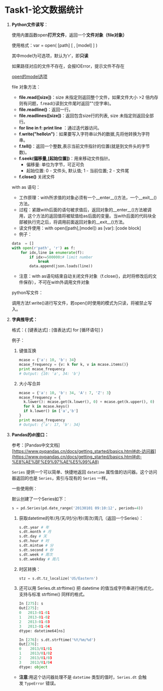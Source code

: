 # Task1-论文数据统计

1. **Python文件读写**：

    使用内置函数open**打开文件**，返回一个**文件对象（file对象）**

    使用格式：var = open( [path] [ , [model] ] )

    其中model为可选项，默认为'r'，即**只读**

    如果路径对应的文件不存在，会报IOError，提示文件不存在

    [open的model选项](https://www.notion.so/d9ebf348cbc441b4af8136769165d6c3)

    file 对象方法：

    - **file.read([size])**：size 未指定则返回整个文件，如果文件大小 >2 倍内存则有问题，f.read()读到文件尾时返回""(空字串)。
    - **file.readline()**：返回一行。
    - **file.readlines([size])**：返回包含size行的列表, size 未指定则返回全部行。
    - **for line in f: print line** ：通过迭代器访问。
    - **f.write("hello\n")**：如果要写入字符串以外的数据,先将他转换为字符串。
    - **f.tell()**：返回一个整数,表示当前文件指针的位置(就是到文件头的字节数)。
    - **f.seek(偏移量,[起始位置])**：用来移动文件指针。
        - 偏移量: 单位为字节，可正可负
        - 起始位置: 0 - 文件头, 默认值; 1 - 当前位置; 2 - 文件尾
    - **f.close()** 关闭文件

    with as 语句：

    - 工作原理：with所求值的对象必须有一个__enter__()方法，一个__exit__()方法。
    - 过程：紧跟with后面的语句被求值后，返回对象的__enter__()方法被调用，这个方法的返回值将被赋值给as后面的变量。当with后面的代码块全部被执行完之后，将调用前面返回对象的__exit__()方法。
    - 读文件使用：with open([path],[model]) as [var]:    [code block]
    - 例子：

    ```python
    data  = [] 
    with open(r'path', 'r') as f:
        for idx,line in enumerate(f):
            if idx>=500000:# limit number
                break
            data.append(json.loads(line))
    ```

    - 注意：with as语句结束自动关闭文件对象（f.close()，此时将修改后的文件保存），不可在with外调用文件对象

    python写文件：

    调用方法f.write()进行写文件，若open()时使用的模式为只读，将被禁止写入。

2. **字典推导式：**

    格式：{ [键表达式] : [值表达式] for [循环语句] }

    例子：

    1. 键值互换

        ```python
        mcase = {'a': 10, 'b': 34}
        mcase_frequency = {v: k for k, v in mcase.items()}
        print mcase_frequency
        # Output: {10: 'a', 34: 'b'}
        ```

    2. 大小写合并

        ```python
        mcase = {'a': 10, 'b': 34, 'A': 7, 'Z': 3}
        mcase_frequency = {
          k.lower(): mcase.get(k.lower(), 0) + mcase.get(k.upper(), 0)
          for k in mcase.keys()
          if k.lower() in ['a','b']
        }
        print mcase_frequency
        # Output: {'a': 17, 'b': 34}
        ```

3. **Pandas的dt接口：**

    参考：[Pandas中文文档][https://www.pypandas.cn/docs/getting_started/basics.html#dt-访问器](https://www.pypandas.cn/docs/getting_started/basics.html#dt-%E8%AE%BF%E9%97%AE%E5%99%A8)

    `Series` 提供一个可以简单、快捷地返回 `datetime` 属性值的访问器。这个访问器返回的也是 `Series`，索引与现有的 `Series` 一样。

    一些使用例：

    默认创建了一个Series如下：

    ```python
    s = pd.Series(pd.date_range('20130101 09:10:12', periods=4))
    ```

    1. 获取datetime的年/月/天/时/分/秒/周次/周几（返回一个Series）：

        ```python
        s.dt.year # 年
        s.dt.month # 月
        s.dt.day # 天
        s.dt.hour # 时
        s.dt.mintue # 分
        s.dt.second # 秒 
        s.dt.week # 周次
        s.dt.weekday # 周几
        ```

    2. 时区转换：

        ```python
        stz = s.dt.tz_localize('US/Eastern')
        ```

    3. 还可以用 Series.dt.strftime() 把 datetime 的值当成字符串进行格式化，支持与标准 strftime() 同样的格式。

        ```python
        In [275]: s
        Out[275]: 
        0   2013-01-01
        1   2013-01-02
        2   2013-01-03
        3   2013-01-04
        dtype: datetime64[ns]

        In [276]: s.dt.strftime('%Y/%m/%d')
        Out[276]: 
        0    2013/01/01
        1    2013/01/02
        2    2013/01/03
        3    2013/01/04
        dtype: object
        ```

    - **注意**:用这个访问器处理不是 `datetime` 类型的值时，`Series.dt` 会触发 `TypeError` 错误。
